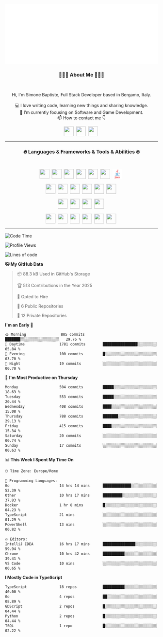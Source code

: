 ![Typing SVG](https://github.com/Silimim/Silimim/blob/main/assets/silimim_small.gif)

###
<h3 align="center">👨🏽‍💻 About Me 👨🏽‍💻</h3><br>
<p align="center">
  Hi, I'm Simone Baptiste, Full Stack Developer based in Bergamo, Italy.
  <br>
  <br>
  💻 I love writing code, learning new things and sharing knowledge.
  <br>
  🎯 I’m currently focusing on Software and Game Development. 
  <br>
  📫 How to contact me 👇
</p>
<p align="center">
<a href="https://www.linkedin.com/in/simone-baptiste-5b5668199/"><img height="32" width="32" src="https://cdn.simpleicons.org/linkedin" /></a>&nbsp;
<a href="https://www.instagram.com/simone_baptiste/"><img height="32" width="32" src="https://cdn.simpleicons.org/instagram" /></a>&nbsp;
<a href="mailto:baptistesimone19@gmail.com"><img height="32" width="32" src="https://cdn.simpleicons.org/gmail" /></a>&nbsp;
</p>
<hr>
<h3 align="center">🔥 Languages & Frameworks & Tools & Abilities 🔥</h3><br>
<p align="center">
<img height="32" width="32" src="https://cdn.simpleicons.org/javascript" />&nbsp;
<img height="32" width="32" src="https://cdn.simpleicons.org/typescript" />&nbsp;
<img height="32" width="32" src="https://cdn.simpleicons.org/html5" />&nbsp;
<img height="32" width="32" src="https://cdn.simpleicons.org/css3" />&nbsp;
<img height="32" width="32" src="https://cdn.simpleicons.org/dart" />&nbsp;
<img height="32" width="32" src="https://cdn.simpleicons.org/python" />&nbsp;
<img height="32" width="32" src="https://github.com/Silimim/Silimim/blob/main/assets/java.svg" />&nbsp;
</p>
<p align="center">
<img height="32" width="32" src="https://cdn.simpleicons.org/angular/c3002f" />&nbsp;
<img height="32" width="32" src="https://cdn.simpleicons.org/react" />&nbsp;
<img height="32" width="32" src="https://cdn.simpleicons.org/flutter" />&nbsp;
<img height="32" width="32" src="https://cdn.simpleicons.org/springboot" />&nbsp;
<img height="32" width="32" src="https://cdn.simpleicons.org/unity" />&nbsp;
<img height="32" width="32" src="https://cdn.simpleicons.org/godotengine" />&nbsp;
</p>
<p align="center">
<img height="32" width="32" src="https://cdn.simpleicons.org/mysql" />&nbsp;
<img height="32" width="32" src="https://cdn.simpleicons.org/sqlite" />&nbsp;
<img height="32" width="32" src="https://cdn.simpleicons.org/mongodb" />&nbsp;
<img height="32" width="32" src="https://cdn.simpleicons.org/docker" />&nbsp;
</p>
<p align="center">
<img height="32" width="32" src="https://cdn.simpleicons.org/git" />&nbsp;
<img height="32" width="32" src="https://cdn.simpleicons.org/github" />&nbsp;
<img height="32" width="32" src="https://cdn.simpleicons.org/intellijidea" />&nbsp;
<img height="32" width="32" src="https://cdn.simpleicons.org/visualstudiocode" />&nbsp;
<img height="32" width="32" src="https://cdn.simpleicons.org/adobephotoshop" />&nbsp;
<img height="32" width="32" src="https://cdn.simpleicons.org/adobeillustrator" />&nbsp;
</p>
<hr>

<!--START_SECTION:waka-->
![Code Time](http://img.shields.io/badge/Code%20Time-1%2C909%20hrs%2053%20mins-blue)

![Profile Views](http://img.shields.io/badge/Profile%20Views-0-blue)

![Lines of code](https://img.shields.io/badge/From%20Hello%20World%20I%27ve%20Written-14.5%20million%20lines%20of%20code-blue)

**🐱 My GitHub Data** 

> 📦 88.3 kB Used in GitHub's Storage 
 > 
> 🏆 513 Contributions in the Year 2025
 > 
> 💼 Opted to Hire
 > 
> 📜 6 Public Repositories 
 > 
> 🔑 12 Private Repositories 
 > 
**I'm an Early 🐤** 

```text
🌞 Morning                805 commits         ███████░░░░░░░░░░░░░░░░░░   29.76 % 
🌆 Daytime                1781 commits        ████████████████░░░░░░░░░   65.84 % 
🌃 Evening                100 commits         █░░░░░░░░░░░░░░░░░░░░░░░░   03.70 % 
🌙 Night                  19 commits          ░░░░░░░░░░░░░░░░░░░░░░░░░   00.70 % 
```
📅 **I'm Most Productive on Thursday** 

```text
Monday                   504 commits         █████░░░░░░░░░░░░░░░░░░░░   18.63 % 
Tuesday                  553 commits         █████░░░░░░░░░░░░░░░░░░░░   20.44 % 
Wednesday                408 commits         ████░░░░░░░░░░░░░░░░░░░░░   15.08 % 
Thursday                 788 commits         ███████░░░░░░░░░░░░░░░░░░   29.13 % 
Friday                   415 commits         ████░░░░░░░░░░░░░░░░░░░░░   15.34 % 
Saturday                 20 commits          ░░░░░░░░░░░░░░░░░░░░░░░░░   00.74 % 
Sunday                   17 commits          ░░░░░░░░░░░░░░░░░░░░░░░░░   00.63 % 
```


📊 **This Week I Spent My Time On** 

```text
🕑︎ Time Zone: Europe/Rome

💬 Programming Languages: 
Go                       14 hrs 14 mins      █████████████░░░░░░░░░░░░   52.39 % 
Other                    10 hrs 17 mins      █████████░░░░░░░░░░░░░░░░   37.83 % 
Docker                   1 hr 8 mins         █░░░░░░░░░░░░░░░░░░░░░░░░   04.23 % 
TypeScript               21 mins             ░░░░░░░░░░░░░░░░░░░░░░░░░   01.29 % 
PowerShell               13 mins             ░░░░░░░░░░░░░░░░░░░░░░░░░   00.82 % 

🔥 Editors: 
IntelliJ IDEA            16 hrs 17 mins      ███████████████░░░░░░░░░░   59.94 % 
Chrome                   10 hrs 42 mins      ██████████░░░░░░░░░░░░░░░   39.41 % 
VS Code                  10 mins             ░░░░░░░░░░░░░░░░░░░░░░░░░   00.65 % 
```

**I Mostly Code in TypeScript** 

```text
TypeScript               18 repos            ██████████░░░░░░░░░░░░░░░   40.00 % 
Go                       4 repos             ██░░░░░░░░░░░░░░░░░░░░░░░   08.89 % 
GDScript                 2 repos             █░░░░░░░░░░░░░░░░░░░░░░░░   04.44 % 
Python                   2 repos             █░░░░░░░░░░░░░░░░░░░░░░░░   04.44 % 
TSQL                     1 repo              █░░░░░░░░░░░░░░░░░░░░░░░░   02.22 % 
```




<!--END_SECTION:waka-->
